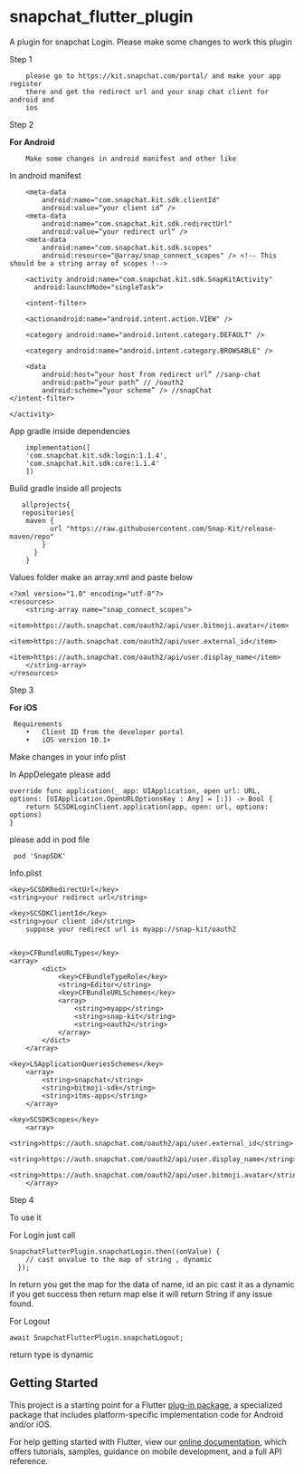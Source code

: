 # snapchat_flutter_plugin

A plugin for snapchat Login. Please make some changes to work this
plugin

Step 1 

        please go to https://kit.snapchat.com/portal/ and make your app register
        there and get the redirect url and your snap chat client for android and
        ios

Step 2 

**For Android**
 
        Make some changes in android manifest and other like

In android manifest 


        <meta-data
            android:name="com.snapchat.kit.sdk.clientId"
            android:value=“your client id” />
        <meta-data
            android:name="com.snapchat.kit.sdk.redirectUrl"
            android:value=“your redirect url“ />
        <meta-data
            android:name="com.snapchat.kit.sdk.scopes"
            android:resource="@array/snap_connect_scopes" /> <!-- This should be a string array of scopes !-->

        <activity android:name="com.snapchat.kit.sdk.SnapKitActivity"
          android:launchMode="singleTask">
 
        <intent-filter>

        <actionandroid:name="android.intent.action.VIEW" />

        <category android:name="android.intent.category.DEFAULT" />
        
        <category android:name="android.intent.category.BROWSABLE" />

        <data
            android:host=“your host from redirect url” //sanp-chat
            android:path=“your path“ // /oauth2
            android:scheme=“your scheme” /> //snapChat
    </intent-filter>

    </activity>



App gradle inside dependencies


        implementation([
        'com.snapchat.kit.sdk:login:1.1.4',
        'com.snapchat.kit.sdk:core:1.1.4'
        ])

Build gradle inside all projects

       allprojects{
       repositories{
        maven {
              url "https://raw.githubusercontent.com/Snap-Kit/release-maven/repo"
            }
          }
        }

Values folder make an array.xml and paste below

    <?xml version="1.0" encoding="utf-8"?>
    <resources>
        <string-array name="snap_connect_scopes">
            <item>https://auth.snapchat.com/oauth2/api/user.bitmoji.avatar</item>
            <item>https://auth.snapchat.com/oauth2/api/user.external_id</item>
            <item>https://auth.snapchat.com/oauth2/api/user.display_name</item>
        </string-array>
    </resources>

Step 3 

**For iOS**
 
     Requirements
        •	Client ID from the developer portal
        •	iOS version 10.1+

 Make changes in your info plist
 
 In AppDelegate please add 
 
    override func application(_ app: UIApplication, open url: URL, options: [UIApplication.OpenURLOptionsKey : Any] = [:]) -> Bool {
        return SCSDKLoginClient.application(app, open: url, options: options)
    }

 please add in pod file
 
     pod 'SnapSDK'

Info.plist

    <key>SCSDKRedirectUrl</key>
    <string>your redirect url</string>
    
    <key>SCSDKClientId</key>
    <string>your client id</string>
        suppose your redirect url is myapp://snap-kit/oauth2
    
    
    <key>CFBundleURLTypes</key>
    <array>
            <dict>
                <key>CFBundleTypeRole</key>
                <string>Editor</string>
                <key>CFBundleURLSchemes</key>
                <array>
                    <string>myapp</string>
                    <string>snap-kit</string>
                    <string>oauth2</string>
                </array>
            </dict>
        </array>
    
    <key>LSApplicationQueriesSchemes</key>
        <array>
            <string>snapchat</string>
            <string>bitmoji-sdk</string>
            <string>itms-apps</string>
        </array>
    
    <key>SCSDKScopes</key>
        <array>
            <string>https://auth.snapchat.com/oauth2/api/user.external_id</string>
            <string>https://auth.snapchat.com/oauth2/api/user.display_name</string>
            <string>https://auth.snapchat.com/oauth2/api/user.bitmoji.avatar</string>
        </array>

Step 4

To use it 

For Login just call 

    SnapchatFlutterPlugin.snapchatLogin.then((onValue) {
        // cast onvalue to the map of string , dynamic 
      });

In return you get the map for the data of name, id an pic cast it as a
dynamic if you get success then return map else it will return String if
any issue found.

For Logout

    await SnapchatFlutterPlugin.snapchatLogout;

return type is dynamic


## Getting Started

This project is a starting point for a Flutter
[plug-in package](https://flutter.io/developing-packages/),
a specialized package that includes platform-specific implementation code for
Android and/or iOS.

For help getting started with Flutter, view our 
[online documentation](https://flutter.io/docs), which offers tutorials, 
samples, guidance on mobile development, and a full API reference.
